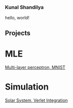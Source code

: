 ### Kunal Shandilya
hello, world!
## Projects
# MLE
[Multi-layer perceptron, MNIST](https://github.com/5handilya/kurrent/blob/main/kurrent-mlp-simple.py)
# Simulation 
[Solar System, Verlet Integration](https://github.com/5handilya/simulation/blob/main/n_body_verlet_solar_system.py)
<!--
**5handilya/5handilya** is a ✨ _special_ ✨ repository because its `README.md` (this file) appears on your GitHub profile.

Here are some ideas to get you started:

- 🔭 I’m currently working on ...
- 🌱 I’m currently learning ...
- 👯 I’m looking to collaborate on ...
- 🤔 I’m looking for help with ...
- 💬 Ask me about ...
- 📫 How to reach me: ...
- 😄 Pronouns: ...
- ⚡ Fun fact: ...
-->
